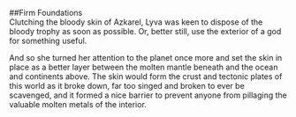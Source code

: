 ##Firm Foundations     
Clutching the bloody skin of Azkarel, Lyva was keen to dispose of the bloody trophy as soon as possible. Or, better still, use the exterior of a god for something useful.    

And so she turned her attention to the planet once more and set the skin in place as a better layer between the molten mantle beneath and the ocean and continents above. The skin would form the crust and tectonic plates of this world as it broke down, far too singed and broken to ever be scavenged, and it formed a nice barrier to prevent anyone from pillaging the valuable molten metals of the interior.